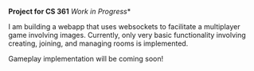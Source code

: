 **Project for CS 361**
*Work in Progress**

I am building a webapp that uses websockets to facilitate a multiplayer game involving images.
Currently, only very basic functionality involving creating, joining, and managing rooms is implemented.

Gameplay implementation will be coming soon!
